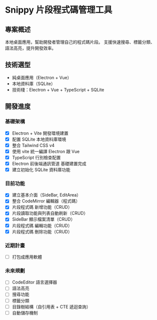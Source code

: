 # Snippy 片段程式碼管理工具

## 專案概述
本地桌面應用，幫助開發者管理自己的程式碼片段。
支援快速搜尋、標籤分類、語法高亮，提升開發效率。

## 技術選型
- 純桌面應用（Electron + Vue）
- 本地資料庫（SQLite）
- 技術棧：Electron + Vue + TypeScript + SQLite

## 開發進度

### 基礎架構
- [x] Electron + Vite 開發環境建置
- [x] 配置 SQLite 本地資料庫環境
- [x] 整合 Tailwind CSS v4
- [x] 使用 vite 統一編譯 Electron 跟 Vue
- [x] TypeScript 行別檢查配置
- [x] Electron 前後端通訊管道 基礎建置完成
- [x] 建立初始化 SQLite 資料庫功能

### 目前功能
- [x] 建立基本介面（SideBar, EditArea）
- [x] 整合 CodeMirror 編輯器（程式碼）
- [x] 片段程式碼 新增功能（CRUD）
- [x] 片段讀取功能與列表自動刷新（CRUD）
- [x] SideBar 顯示檔案清單（CRUD）
- [x] 片段程式碼 編輯功能（CRUD）
- [x] 片段程式碼 刪除功能（CRUD）

### 近期計畫
- [ ] 打包成應用軟體



### 未來規劃
- [ ] CodeEditor 語言選擇器
- [ ] 語法高亮
- [ ] 搜尋功能
- [ ] 標籤分類
- [ ] 目錄樹結構（自引用表 + CTE 遞迴查詢）
- [ ] 自動儲存機制
